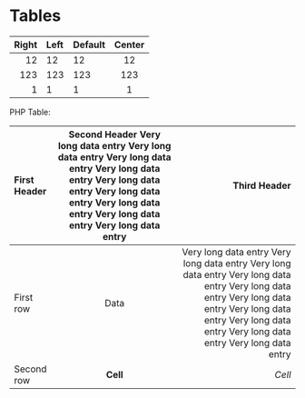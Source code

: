 # Tables

|Right|Left|Default|Center|
|----:|:---|-------|:----:|
|12|12|12|12|
|123|123|123|123|
|1|1|1|1|

PHP Table:

|First Header|Second Header Very long data entry Very long data entry Very long data entry Very long data entry Very long data entry Very long data entry Very long data entry Very long data entry Very long data entry|Third Header|
|:-----------|:--------------------------------------------------------------------------------------------------------------------------------------------------------------------------------------------------------:|-----------:|
|First row|Data|Very long data entry Very long data entry Very long data entry Very long data entry Very long data entry Very long data entry Very long data entry Very long data entry Very long data entry Very long data entry|
|Second row|**Cell**|*Cell*|

